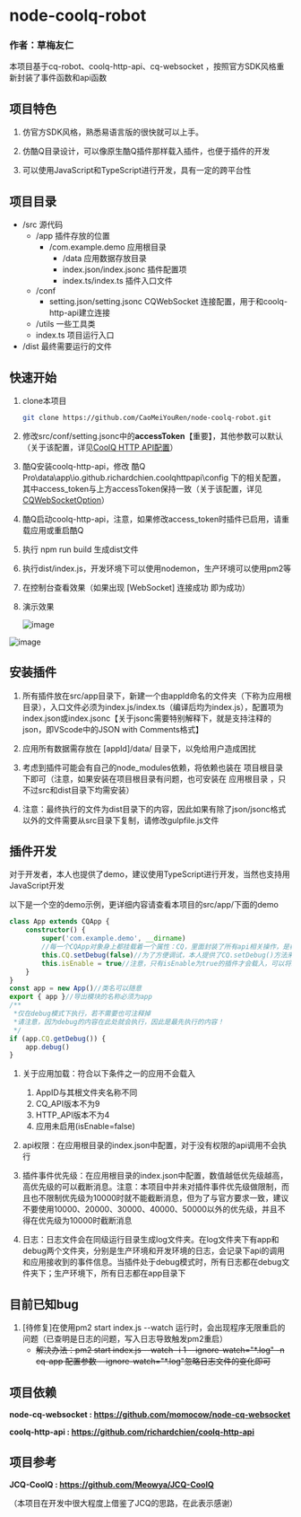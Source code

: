 # node-coolq-robot

### 作者：草梅友仁

本项目基于cq-robot、coolq-http-api、cq-websocket ，按照官方SDK风格重新封装了事件函数和api函数

## 项目特色

1.  仿官方SDK风格，熟悉易语言版的很快就可以上手。

2.  仿酷Q目录设计，可以像原生酷Q插件那样载入插件，也便于插件的开发

3.  可以使用JavaScript和TypeScript进行开发，具有一定的跨平台性

## 项目目录

-   /src 源代码
    -   /app 插件存放的位置
        -   /com.example.demo 应用根目录
            -   /data  应用数据存放目录
            -   index.json/index.jsonc 插件配置项
            -   index.ts/index.ts 插件入口文件
    -   /conf 
        -   setting.json/setting.jsonc  CQWebSocket 连接配置，用于和coolq-http-api建立连接
    -   /utils 一些工具类
    -   index.ts 项目运行入口
-   /dist 最终需要运行的文件


## 快速开始

1.  clone本项目

    ```bash
    git clone https://github.com/CaoMeiYouRen/node-coolq-robot.git
    ```

2.  修改src/conf/setting.jsonc中的**accessToken**【重要】，其他参数可以默认（关于该配置，详见[CoolQ HTTP API配置](https://cqhttp.cc/docs/4.10/#/Configuration)）

3.  酷Q安装coolq-http-api，修改 酷Q Pro\data\app\io.github.richardchien.coolqhttpapi\config 下的相关配置，其中access_token与上方accessToken保持一致（关于该配置，详见[CQWebSocketOption](https://github.com/momocow/node-cq-websocket/blob/master/docs/api/CQWebSocket.md)）

4.  酷Q启动coolq-http-api，注意，如果修改access_token时插件已启用，请重载应用或重启酷Q

5.  执行 npm run build 生成dist文件

6.  执行dist/index.js，开发环境下可以使用nodemon，生产环境可以使用pm2等

7.  在控制台查看效果（如果出现 [WebSocket] 连接成功 即为成功）

8.  演示效果

    ![image](https://wx3.sinaimg.cn/mw690/006W7JQLly1g50s3grxlrj314d09pn0r.jpg)

![image](https://wx2.sinaimg.cn/mw690/006W7JQLly1g50s3xkx9tj30kj05lwey.jpg)

## 安装插件

1.  所有插件放在src/app目录下，新建一个由appId命名的文件夹（下称为应用根目录），入口文件必须为index.js/index.ts（编译后均为index.js），配置项为index.json或index.jsonc【关于jsonc需要特别解释下，就是支持注释的json，即VScode中的JSON with Comments格式】

2.  应用所有数据需存放在 [appId]/data/ 目录下，以免给用户造成困扰
3.  考虑到插件可能会有自己的node_modules依赖，将依赖也装在 项目根目录 下即可（注意，如果安装在项目根目录有问题，也可安装在 应用根目录 ，只不过src和dist目录下均需安装）
4.  注意：最终执行的文件为dist目录下的内容，因此如果有除了json/jsonc格式以外的文件需要从src目录下复制，请修改gulpfile.js文件

## 插件开发

对于开发者，本人也提供了demo，建议使用TypeScript进行开发，当然也支持用JavaScript开发

以下是一个空的demo示例，更详细内容请查看本项目的src/app/下面的demo

```typescript
class App extends CQApp {
    constructor() {
        super('com.example.demo', __dirname)
        //每一个CQApp对象身上都挂载着一个属性：CQ，里面封装了所有api相关操作，是核心操作类，更多内容请直接查看注释
        this.CQ.setDebug(false)//为了方便调试，本人提供了CQ.setDebug()方法来设置插件的运行环境，在debug模式下将不会执行具体的api操作，可以在不影响其他插件的情况下进行逻辑调试；同时也提供了CQ.getDebug()来获取当前的运行环境，开发者可以针对此做一些操作
        this.isEnable = true//注意，只有isEnable为true的插件才会载入，可以将isEnable置为false不载入某插件
    }
}
const app = new App()//类名可以随意
export { app }//导出模块的名称必须为app
/**
 *仅在debug模式下执行，若不需要也可注释掉
 *请注意，因为debug的内容在此处就会执行，因此是最先执行的内容！
 */
if (app.CQ.getDebug()) {
    app.debug()
}
```

1.  关于应用加载：符合以下条件之一的应用不会载入
    1.   AppID与其根文件夹名称不同
    2.  CQ_API版本不为9
    3.  HTTP_API版本不为4
    4.  应用未启用(isEnable=false)

2.  api权限：在应用根目录的index.json中配置，对于没有权限的api调用不会执行
3.  插件事件优先级：在应用根目录的index.json中配置，数值越低优先级越高，高优先级的可以截断消息。注意：本项目中并未对插件事件优先级做限制，而且也不限制优先级为10000时就不能截断消息，但为了与官方要求一致，建议不要使用10000、20000、30000、40000、50000以外的优先级，并且不得在优先级为10000时截断消息
4.  日志：日志文件会在同级运行目录生成log文件夹。在log文件夹下有app和debug两个文件夹，分别是生产环境和开发环境的日志，会记录下api的调用和应用接收到的事件信息。当插件处于debug模式时，所有日志都在debug文件夹下；生产环境下，所有日志都在app目录下

## 目前已知bug

1.  [待修复]在使用pm2 start index.js --watch 运行时，会出现程序无限重启的问题（已查明是日志的问题，写入日志导致触发pm2重启）
    -   ~~解决办法：pm2 start index.js  --watch -i 1 --ignore-watch="\*.log" -n cq-app 配置参数 --ignore-watch="\*.log"忽略日志文件的变化即可~~

## 项目依赖

**node-cq-websocket : https://github.com/momocow/node-cq-websocket**

**coolq-http-api : https://github.com/richardchien/coolq-http-api**

## 项目参考

**JCQ-CoolQ : https://github.com/Meowya/JCQ-CoolQ**

（本项目在开发中很大程度上借鉴了JCQ的思路，在此表示感谢）